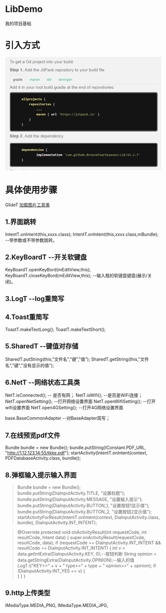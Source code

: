 # LibDemo
我的项目基础

# 引入方式 #
![引入方式](https://github.com/BronzeFourSeasons/Lib/blob/master/API/UseBag.png)


# 具体使用步骤 #

GlideT [加载图片工具类](https://github.com/BronzeFourSeasons/Lib/blob/master/API/Glide.md#glideapi)

##  1.界面跳转 ##
IntentT.onIntent(this,xxxx.class); 
IntentT.onIntent(this,xxxx.class,mBundle); --带参数或不带参数跳转。

##  2.KeyBoardT --开关软键盘 ##  
KeyBoardT.openKeyBord(mEditView,this); 
KeyBoardT.closeKeyBord(mEditView,this);
--输入框的软键盘键盘(展示/关闭)。

## 3.LogT --log重简写 ##

## 4.Toast重简写 ##  
ToastT.makeTextLong(); ToastT.makeTextShort();

## 5.SharedT --键值对存储 ##
SharedT.putString(this,"文件名","键","值");
SharedT.getString(this,"文件名","键","没有显示的值");

## 6.NetT --网络状态工具类 ##  
NetT.isConnected();     -- 是否有网；
NetT.isWifi();          --是否是WiFi连接；
NetT.openNetSetting();  --打开网络设置界面
NetT.openWifiSetting();  --打开wifi设置界面
NetT.open4GSetting();  --打开4G网络设置界面

base.BaseCommonAdapter --对BaseAdapter简写；

## 7.在线预览pdf文件 ##
 Bundle bundle = new Bundle();
 bundle.putString(IConstant.PDF_URL, "http://1.12.123.14:55/tkke.pdf");
 startActivity(IntentT.onIntent(context, PDFDatabaseActivity.class, bundle));

## 8.弹框输入提示输入界面 ##
> Bundle bundle = new Bundle();
> bundle.putString(DiaInputActivity.TITLE, "设置标题");
> bundle.putString(DiaInputActivity.MESSAGE, "设置输入提示");
> bundle.putString(DiaInputActivity.BUTTON_1, "设置按钮1显示值");
> bundle.putString(DiaInputActivity.BUTTON_2, "设置按钮2显示值");
> startActivityForResult(IntentT.onIntent(context, DiaInputActivity.class, bundle), DiaInputActivity.INT_INTENT);

>   @Override
>   protected void onActivityResult(int requestCode, int resultCode, Intent data) {
>         super.onActivityResult(requestCode, resultCode, data);
>         if (requestCode == DiaInputActivity.INT_INTENT && resultCode == DiaInputActivity.INT_INTENT) {
>             int v = data.getIntExtra(DiaInputActivity.KEY, 0);--按钮判断
>             String opinion = data.getStringExtra(DiaInputActivity.OPINION);--输入的值
>             LogT.i("KEY>>" + v + " type>>" + type + " opinion>>" + opinion);
>             if (DiaInputActivity.INT_YES == v) {    
>             }
>         }
>    }

## 9.http上传类型 ##
IMediaType.MEDIA_PNG,
IMediaType.MEDIA_JPG,
